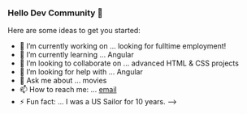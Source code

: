 ### Hello Dev Community 👋


Here are some ideas to get you started:

- 🔭 I’m currently working on ... looking for fulltime employment!
- 🌱 I’m currently learning ... Angular
- 👯 I’m looking to collaborate on ... advanced HTML & CSS projects
- 🤔 I’m looking for help with ... Angular
- 💬 Ask me about ... movies
- 📫 How to reach me: ... [email](mailto:zacharyprice@users.noreply.github.com)
- ⚡ Fun fact: ... I was a US Sailor for 10 years.
-->
